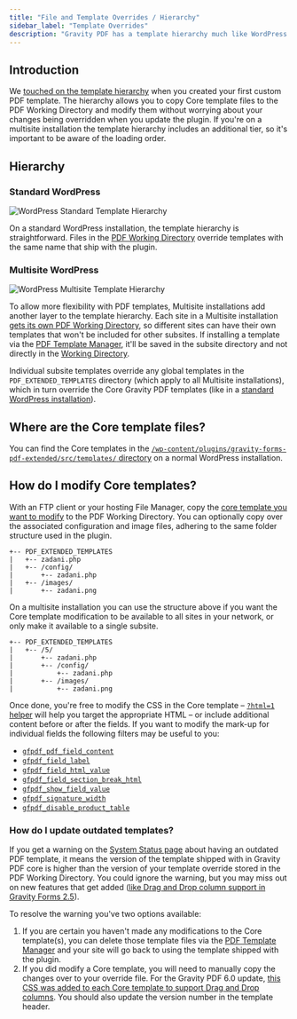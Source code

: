```yaml
---
title: "File and Template Overrides / Hierarchy"
sidebar_label: "Template Overrides"
description: "Gravity PDF has a template hierarchy much like WordPress theme and child themes. You can override Core PDF templates, configuration and images."
---
```


## Introduction

We [touched on the template hierarchy](first-custom-pdf.md#template-hierarchy) when you created your first custom PDF template. The hierarchy allows you to copy Core template files to the PDF Working Directory and modify them without worrying about your changes being overridden when you update the plugin. If you're on a multisite installation the template hierarchy includes an additional tier, so it's important to be aware of the loading order.

## Hierarchy

### Standard WordPress

![WordPress Standard Template Hierarchy](https://resources.gravitypdf.com/uploads/2015/11/WordPress-Standard-Hierarchy.png)

On a standard WordPress installation, the template hierarchy is straightforward. Files in the [PDF Working Directory](first-custom-pdf.md#pdf-working-directory) override templates with the same name that ship with the plugin.

### Multisite WordPress

![WordPress Multisite Template Hierarchy](https://resources.gravitypdf.com/uploads/2015/11/WordPress-Multisite-Hierarchy.png)

To allow more flexibility with PDF templates, Multisite installations add another layer to the template hierarchy. Each site in a Multisite installation [gets its own PDF Working Directory](first-custom-pdf.md#multisite-structure), so different sites can have their own templates that won't be included for other subsites. If installing a template via the [PDF Template Manager](../users/pdf-template-manager.md), it'll be saved in the subsite directory and not directly in the [Working Directory](first-custom-pdf.md#pdf-working-directory).

Individual subsite templates override any global templates in the `PDF_EXTENDED_TEMPLATES` directory (which apply to all Multisite installations), which in turn override the Core Gravity PDF templates (like in a [standard WordPress installation](#standard-wordpress)).

## Where are the Core template files?

You can find the Core templates in the [`/wp-content/plugins/gravity-forms-pdf-extended/src/templates/` directory](https://github.com/GravityPDF/gravity-pdf/tree/development/src/templates) on a normal WordPress installation.

## How do I modify Core templates?

With an FTP client or your hosting File Manager, copy the [core template you want to modify](https://github.com/GravityPDF/gravity-pdf/tree/development/src/templates) to the PDF Working Directory. You can optionally copy over the associated configuration and image files, adhering to the same folder structure used in the plugin.

```text
+-- PDF_EXTENDED_TEMPLATES
|   +-- zadani.php
|   +-- /config/
|       +-- zadani.php
|   +-- /images/
|       +-- zadani.png
```

On a multisite installation you can use the structure above if you want the Core template modification to be available to all sites in your network, or only make it available to a single subsite.

```text
+-- PDF_EXTENDED_TEMPLATES
|   +-- /5/
|       +-- zadani.php
|       +-- /config/
|           +-- zadani.php
|       +-- /images/
|           +-- zadani.png
```

Once done, you're free to modify the CSS in the Core template – [`?html=1` helper](helper-parameters.md#html1) will help you target the appropriate HTML – or include additional content before or after the fields. If you want to modify the mark-up for individual fields the following filters may be useful to you:

* [`gfpdf_pdf_field_content`](filters/gfpdf_pdf_field_content.md)
* [`gfpdf_field_label`](filters/gfpdf_field_label.md)
* [`gfpdf_field_html_value`](filters/gfpdf_field_html_value.md)
* [`gfpdf_field_section_break_html`](filters/gfpdf_field_section_break_html.md)
* [`gfpdf_show_field_value`](filters/gfpdf_show_field_value.md)
* [`gfpdf_signature_width`](filters/gfpdf_signature_width.md)
* [`gfpdf_disable_product_table`](filters/gfpdf_disable_product_table.md)

### How do I update outdated templates?

If you get a warning on the [System Status page](../users/system-status.md) about having an outdated PDF template, it means the version of the template shipped with in Gravity PDF core is higher than the version of your template override stored in the PDF Working Directory. You could ignore the warning, but you may miss out on new features that get added ([like Drag and Drop column support in Gravity Forms 2.5](../users/why-arent-columns-showing-in-pdf.md)).

To resolve the warning you've two options available:

1. If you are certain you haven't made any modifications to the Core template(s), you can delete those template files via the [PDF Template Manager](../users/pdf-template-manager.md#delete) and your site will go back to using the template shipped with the plugin.
1. If you did modify a Core template, you will need to manually copy the changes over to your override file. For the Gravity PDF 6.0 update, [this CSS was added to each Core template to support Drag and Drop columns](https://github.com/GravityPDF/gravity-pdf/blob/6.0.0-RC2/src/templates/zadani.php#L49-L97). You should also update the version number in the template header.
